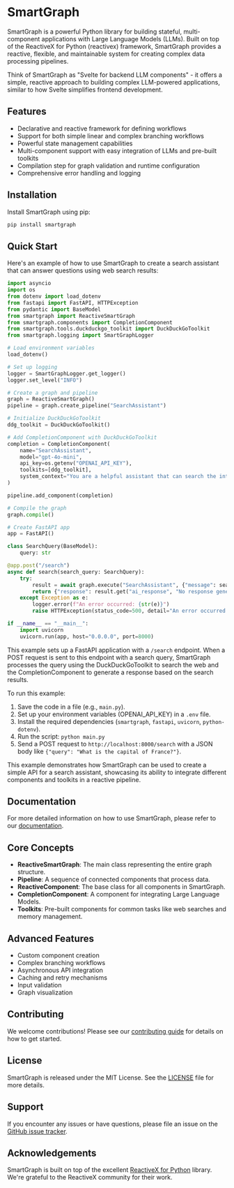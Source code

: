 # SmartGraph

SmartGraph is a powerful Python library for building stateful, multi-component applications with Large Language Models (LLMs). Built on top of the ReactiveX for Python (reactivex) framework, SmartGraph provides a reactive, flexible, and maintainable system for creating complex data processing pipelines.

Think of SmartGraph as "Svelte for backend LLM components" - it offers a simple, reactive approach to building complex LLM-powered applications, similar to how Svelte simplifies frontend development.

## Features

- Declarative and reactive framework for defining workflows
- Support for both simple linear and complex branching workflows
- Powerful state management capabilities
- Multi-component support with easy integration of LLMs and pre-built toolkits
- Compilation step for graph validation and runtime configuration
- Comprehensive error handling and logging

## Installation

Install SmartGraph using pip:

```bash
pip install smartgraph
```

## Quick Start

Here's an example of how to use SmartGraph to create a search assistant that can answer questions using web search results:

```python
import asyncio
import os
from dotenv import load_dotenv
from fastapi import FastAPI, HTTPException
from pydantic import BaseModel
from smartgraph import ReactiveSmartGraph
from smartgraph.components import CompletionComponent
from smartgraph.tools.duckduckgo_toolkit import DuckDuckGoToolkit
from smartgraph.logging import SmartGraphLogger

# Load environment variables
load_dotenv()

# Set up logging
logger = SmartGraphLogger.get_logger()
logger.set_level("INFO")

# Create a graph and pipeline
graph = ReactiveSmartGraph()
pipeline = graph.create_pipeline("SearchAssistant")

# Initialize DuckDuckGoToolkit
ddg_toolkit = DuckDuckGoToolkit()

# Add CompletionComponent with DuckDuckGoToolkit
completion = CompletionComponent(
    name="SearchAssistant",
    model="gpt-4o-mini",
    api_key=os.getenv("OPENAI_API_KEY"),
    toolkits=[ddg_toolkit],
    system_context="You are a helpful assistant that can search the internet for information.",
)

pipeline.add_component(completion)

# Compile the graph
graph.compile()

# Create FastAPI app
app = FastAPI()

class SearchQuery(BaseModel):
    query: str

@app.post("/search")
async def search(search_query: SearchQuery):
    try:
        result = await graph.execute("SearchAssistant", {"message": search_query.query})
        return {"response": result.get("ai_response", "No response generated.")}
    except Exception as e:
        logger.error(f"An error occurred: {str(e)}")
        raise HTTPException(status_code=500, detail="An error occurred during processing")

if __name__ == "__main__":
    import uvicorn
    uvicorn.run(app, host="0.0.0.0", port=8000)
```

This example sets up a FastAPI application with a `/search` endpoint. When a POST request is sent to this endpoint with a search query, SmartGraph processes the query using the DuckDuckGoToolkit to search the web and the CompletionComponent to generate a response based on the search results.

To run this example:

1. Save the code in a file (e.g., `main.py`).
2. Set up your environment variables (OPENAI_API_KEY) in a `.env` file.
3. Install the required dependencies (`smartgraph`, `fastapi`, `uvicorn`, `python-dotenv`).
4. Run the script: `python main.py`
5. Send a POST request to `http://localhost:8000/search` with a JSON body like `{"query": "What is the capital of France?"}`.

This example demonstrates how SmartGraph can be used to create a simple API for a search assistant, showcasing its ability to integrate different components and toolkits in a reactive pipeline.

## Documentation

For more detailed information on how to use SmartGraph, please refer to our [documentation](https:smartgraph.waveup.dev).

## Core Concepts

- **ReactiveSmartGraph**: The main class representing the entire graph structure.
- **Pipeline**: A sequence of connected components that process data.
- **ReactiveComponent**: The base class for all components in SmartGraph.
- **CompletionComponent**: A component for integrating Large Language Models.
- **Toolkits**: Pre-built components for common tasks like web searches and memory management.

## Advanced Features

- Custom component creation
- Complex branching workflows
- Asynchronous API integration
- Caching and retry mechanisms
- Input validation
- Graph visualization

## Contributing

We welcome contributions! Please see our [contributing guide](/contributing) for details on how to get started.

## License

SmartGraph is released under the MIT License. See the [LICENSE](LICENSE) file for more details.

## Support

If you encounter any issues or have questions, please file an issue on the [GitHub issue tracker](https://github.com/waveupHQ/smartgraph/issues).

## Acknowledgements

SmartGraph is built on top of the excellent [ReactiveX for Python](https://github.com/ReactiveX/RxPY) library. We're grateful to the ReactiveX community for their work.

